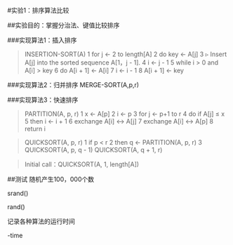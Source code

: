 #实验1：排序算法比较

##实验目的：掌握分治法、键值比较排序

###实现算法1：插入排序
>INSERTION-SORT(A)
1  for j ← 2 to length[A]
2  		do key ← A[j]
3 		     ▹ Insert A[j] into the sorted sequence A[1，j - 1].
4 		    i ← j - 1
5 		    while i > 0 and A[i] > key
6 			do A[i + 1] ← A[i]
7 			     i ← i - 1
8             A[i + 1] ← key

###实现算法2：归并排序
MERGE-SORT(A,p,r)


###实现算法3：快速排序
>PARTITION(A, p, r) 
1 x ← A[p] 
2 i ← p
3 for j ← p+1 to r 
4 		do if A[j] ≤ x 
5 			then i ← i + 1 
6 				exchange A[i] ↔ A[j] 
7 exchange A[i] ↔ A[p]
8 return i

>QUICKSORT(A, p, r) 
1 if p < r 
2 		then q ← PARTITION(A, p, r) 
3 			QUICKSORT(A, p, q - 1) 
QUICKSORT(A, q + 1, r) 

>Initial call：QUICKSORT(A, 1, length[A]) 

##测试
随机产生100，000个数

srand()

rand()

记录各种算法的运行时间

-time
